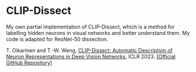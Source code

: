 # CLIP-Dissect

My own partial implementation of CLIP-Dissect, which is a method for labelling hidden neurons in visual networks and better understand them. My code is adapted for ResNet-50 dissection.



T. Oikarinen and T.-W. Weng, [CLIP-Dissect: Automatic Description of Neuron Representations in Deep Vision Networks](https://openreview.net/pdf?id=iPWiwWHc1V), ICLR 2023. 
[[Official GitHub Repository]](https://github.com/Trustworthy-ML-Lab/CLIP-dissect)
